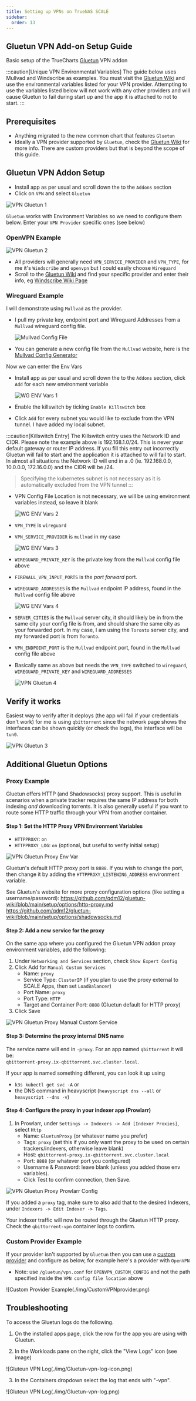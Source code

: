 ```yaml
---
title: Setting up VPNs on TrueNAS SCALE
sidebar:
  order: 13
---
```


## Gluetun VPN Add-on Setup Guide

Basic setup of the TrueCharts [Gluetun](https://github.com/qdm12/gluetun/) VPN addon

:::caution[Unique VPN Environmental Variables]
The guide below uses Mullvad and Windscribe as examples. You must visit the [Gluetun Wiki](https://github.com/qdm12/gluetun-wiki) and use the environmental variables listed for your VPN provider. Attempting to use the variables listed below will not work with any other providers and will cause Gluetun to fail during start up and the app it is attached to not to start.
:::

## Prerequisites

- Anything migrated to the new common chart that features `Gluetun`
- Ideally a VPN provider supported by `Gluetun`, check the [Gluetun Wiki](https://github.com/qdm12/gluetun-wiki) for more info.
  There are custom providers but that is beyond the scope of this guide.

## Gluetun VPN Addon Setup

- Install app as per usual and scroll down the to the `Addons` section
- Click on `VPN` and select `Gluetun`

![VPN Gluetun 1](./img/Gluetun-VPN1.png)

`Gluetun` works with Environment Variables so we need to configure them below. Enter your `VPN Provider` specific ones (see below)

### OpenVPN Example

![VPN Gluetun 2](./img/Gluetun-VPN2.png)

- All providers will generally need `VPN_SERVICE_PROVIDER` and `VPN_TYPE`, for me it's `Windscribe` and `openvpn` but I could easily choose `Wireguard`
- Scroll to the [Gluetun Wiki](https://github.com/qdm12/gluetun-wiki) and find your specific provider and enter their info, eg [Windscribe Wiki Page](https://github.com/qdm12/gluetun-wiki/blob/main/setup/providers/windscribe.md)

### Wireguard Example

I will demonstrate using `Mullvad` as the provider.

- I pull my private key, endpoint port and Wireguard Addresses from a `Mullvad` wireguard config file.

  ![Mullvad Config File](./img/Gluetun-VPN4.png)

- You can generate a new config file from the `Mullvad` website, here is the [Mullvad Config Generator](https://mullvad.net/en/account/#/wireguard-config/)

Now we can enter the Env Vars

- Install app as per usual and scroll down the to the `Addons` section, click `Add` for each new environment variable

  ![WG ENV Vars 1](./img/Gluetun-VPN5.png)

- Enable the killswitch by ticking `Enable Killswitch` box
- Click `Add` for every subnet you would like to exclude from the VPN tunnel. I have added my local subnet.

:::caution[Killswitch Entry]
The Killswitch entry uses the Network ID and CIDR. Please note the example above is 192.168.1.0/24. This is never your default gateway or router IP address. If you fill this entry out incorrectly Gluetun will fail to start and the application it is attached to will fail to start. In almost all situations the Network ID will end in a .0 (ie. 192.168.0.0, 10.0.0.0, 172.16.0.0) and the CIDR will be /24.

> Specifying the kubernetes subnet is not necessary as it is automatically excluded from the VPN tunnel
:::

- VPN Config File Location is not necessary, we will be using environment variables instead, so leave it blank

  ![WG ENV Vars 2](./img/Gluetun-VPN6.png)

- `VPN_TYPE` is `wireguard`
- `VPN_SERVICE_PROVIDER` is `mullvad` in my case

  ![WG ENV Vars 3](./img/Gluetun-VPN7.png)

- `WIREGUARD_PRIVATE_KEY` is the private key from the `Mullvad` config file above
- `FIREWALL_VPN_INPUT_PORTS` is the _port forward_ port.
- `WIREGUARD_ADDRESSES` is the `Mullvad` endpoint IP address, found in the `Mullvad` config file above

  ![WG ENV Vars 4](./img/Gluetun-VPN8.png)

- `SERVER_CITIES` is the `Mullvad` server city, it should likely be in from the same city your config file is from, and should share the same city as your forwarded port.
  In my case, I am using the `Toronto` server city, and my forwarded port is from `Toronto`.
- `VPN_ENDPOINT_PORT` is the `Mullvad` endpoint port, found in the `Mullvad` config file above
- Basically same as above but needs the `VPN_TYPE` switched to `wireguard`, `WIREGUARD_PRIVATE_KEY` and `WIREGUARD_ADDRESSES`

  ![VPN Gluetun 4](./img/Gluetun-VPN4.png)

## Verify it works

Easiest way to verify after it deploys (the app will fail if your credentials don't work) for me is using `qbittorrent` since the network page shows the interfaces
can be shown quickly (or check the logs), the interface will be `tun0`.

![VPN Gluetun 3](./img/Gluetun-VPN3.png)

## Additional Gluetun Options

### Proxy Example

Gluetun offers HTTP (and Shadowsocks) proxy support. This is useful in scenarios when a private tracker requires the same IP address for both indexing _and_ downloading torrents. It is also generally useful if you want to route some HTTP traffic through your VPN from another container.

#### Step 1: Set the HTTP Proxy VPN Environment Variables

- `HTTPPROXY`: `on`
- `HTTPPROXY_LOG`: `on` (optional, but useful to verify initial setup)

![VPN Gluetun Proxy Env Var](./img/Gluetun-Proxy1.png)

Gluetun's default HTTP proxy port is `8888`. If you wish to change the port, then change it by adding the `HTTPPROXY_LISTENING_ADDRESS` environment variable.

See Gluetun's website for more proxy configuration options (like setting a username/password):
https://github.com/qdm12/gluetun-wiki/blob/main/setup/options/http-proxy.md
https://github.com/qdm12/gluetun-wiki/blob/main/setup/options/shadowsocks.md

#### Step 2: Add a new service for the proxy

On the same app where you configured the Gluetun VPN addon proxy environment variables, add the following:

1. Under `Networking and Services` section, check `Show Expert Config`
2. Click Add for `Manual Custom Services`
   - Name: `proxy`
   - Service Type: `ClusterIP` (if you plan to use the proxy external to SCALE Apps, then set `LoadBalancer`)
   - Port Name: `proxy`
   - Port Type: `HTTP`
   - Target and Container Port: `8888` (Gluetun default for HTTP proxy)
3. Click Save

![VPN Gluetun Proxy Manual Custom Service](./img/Gluetun-Proxy2.png)

#### Step 3: Determine the proxy internal DNS name

The service name will end in `-proxy`. For an app named `qbittorrent` it will be:\
`qbittorrent-proxy.ix-qbittorrent.svc.cluster.local`.

If your app is named something different, you can look it up using

- `k3s kubectl get svc -A` or
- the DNS command in heavyscript (`heavyscript dns --all` or `heavyscript --dns -v`)

#### Step 4: Configure the proxy in your indexer app (Prowlarr)

1. In Prowlarr, under `Settings -> Indexers -> Add [Indexer Proxies]`, select `Http`
   - Name: `GluetunProxy` (or whatever name you prefer)
   - Tags: `proxy` (set this if you only want the proxy to be used on certain trackers/indexers, otherwise leave blank)
   - Host: `qbittorrent-proxy.ix-qbittorrent.svc.cluster.local`
   - Port: `8888` (or whatever port you configured)
   - Username & Password: leave blank (unless you added those env variables).
   - Click Test to confirm connection, then Save.

![VPN Gluetun Proxy Prowlarr Config](./img/Gluetun-Proxy3.png)

If you added a `proxy` tag, make sure to also add that to the desired Indexers, under `Indexers -> Edit Indexer -> Tags`.

Your indexer traffic will now be routed through the Gluetun HTTP proxy. Check the `qbittorrent-vpn` container logs to confirm.

### Custom Provider Example

If your provider isn't supported by `Gluetun` then you can use a [custom provider](https://github.com/qdm12/gluetun-wiki/blob/main/setup/providers/custom.md) and configure as below, for example here's a provider with `OpenVPN`

- Note: use `/gluetun/vpn.conf` for `OPENVPN_CUSTOM_CONFIG` and not the path specified inside the `VPN config file location` above

![Custom Provider Example(./img/CustomVPNprovider.png)

## Troubleshooting

To access the Gluetun logs do the following.

1. On the installed apps page, click the row for the app you are using with Gluetun.

2. In the Workloads pane on the right, click the "View Logs" icon (see image)

![Gluteun VPN Log(./img/Gluetun-vpn-log-icon.png)

3. In the Containers dropdown select the log that ends with "-vpn".

![Gluteun VPN Log(./img/Gluetun-vpn-log.png)
